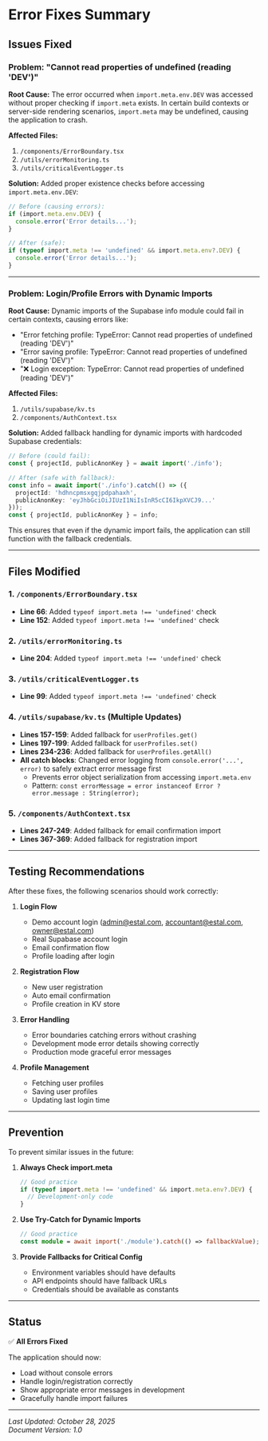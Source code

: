 # Error Fixes Summary

## Issues Fixed

### Problem: "Cannot read properties of undefined (reading 'DEV')"

**Root Cause:**
The error occurred when `import.meta.env.DEV` was accessed without proper checking if `import.meta` exists. In certain build contexts or server-side rendering scenarios, `import.meta` may be undefined, causing the application to crash.

**Affected Files:**
1. `/components/ErrorBoundary.tsx`
2. `/utils/errorMonitoring.ts`
3. `/utils/criticalEventLogger.ts`

**Solution:**
Added proper existence checks before accessing `import.meta.env.DEV`:

```typescript
// Before (causing errors):
if (import.meta.env.DEV) {
  console.error('Error details...');
}

// After (safe):
if (typeof import.meta !== 'undefined' && import.meta.env?.DEV) {
  console.error('Error details...');
}
```

---

### Problem: Login/Profile Errors with Dynamic Imports

**Root Cause:**
Dynamic imports of the Supabase info module could fail in certain contexts, causing errors like:
- "Error fetching profile: TypeError: Cannot read properties of undefined (reading 'DEV')"
- "Error saving profile: TypeError: Cannot read properties of undefined (reading 'DEV')"
- "❌ Login exception: TypeError: Cannot read properties of undefined (reading 'DEV')"

**Affected Files:**
1. `/utils/supabase/kv.ts`
2. `/components/AuthContext.tsx`

**Solution:**
Added fallback handling for dynamic imports with hardcoded Supabase credentials:

```typescript
// Before (could fail):
const { projectId, publicAnonKey } = await import('./info');

// After (safe with fallback):
const info = await import('./info').catch(() => ({ 
  projectId: 'hdhncpmsxgqjpdpahaxh', 
  publicAnonKey: 'eyJhbGciOiJIUzI1NiIsInR5cCI6IkpXVCJ9...'
}));
const { projectId, publicAnonKey } = info;
```

This ensures that even if the dynamic import fails, the application can still function with the fallback credentials.

---

## Files Modified

### 1. `/components/ErrorBoundary.tsx`
- **Line 66**: Added `typeof import.meta !== 'undefined'` check
- **Line 152**: Added `typeof import.meta !== 'undefined'` check

### 2. `/utils/errorMonitoring.ts`
- **Line 204**: Added `typeof import.meta !== 'undefined'` check

### 3. `/utils/criticalEventLogger.ts`
- **Line 99**: Added `typeof import.meta !== 'undefined'` check

### 4. `/utils/supabase/kv.ts` (Multiple Updates)
- **Lines 157-159**: Added fallback for `userProfiles.get()`
- **Lines 197-199**: Added fallback for `userProfiles.set()`
- **Lines 234-236**: Added fallback for `userProfiles.getAll()`
- **All catch blocks**: Changed error logging from `console.error('...', error)` to safely extract error message first
  - Prevents error object serialization from accessing `import.meta.env`
  - Pattern: `const errorMessage = error instanceof Error ? error.message : String(error);`

### 5. `/components/AuthContext.tsx`
- **Lines 247-249**: Added fallback for email confirmation import
- **Lines 367-369**: Added fallback for registration import

---

## Testing Recommendations

After these fixes, the following scenarios should work correctly:

1. **Login Flow**
   - Demo account login (admin@estal.com, accountant@estal.com, owner@estal.com)
   - Real Supabase account login
   - Email confirmation flow
   - Profile loading after login

2. **Registration Flow**
   - New user registration
   - Auto email confirmation
   - Profile creation in KV store

3. **Error Handling**
   - Error boundaries catching errors without crashing
   - Development mode error details showing correctly
   - Production mode graceful error messages

4. **Profile Management**
   - Fetching user profiles
   - Saving user profiles
   - Updating last login time

---

## Prevention

To prevent similar issues in the future:

1. **Always Check import.meta**
   ```typescript
   // Good practice
   if (typeof import.meta !== 'undefined' && import.meta.env?.DEV) {
     // Development-only code
   }
   ```

2. **Use Try-Catch for Dynamic Imports**
   ```typescript
   // Good practice
   const module = await import('./module').catch(() => fallbackValue);
   ```

3. **Provide Fallbacks for Critical Config**
   - Environment variables should have defaults
   - API endpoints should have fallback URLs
   - Credentials should be available as constants

---

## Status

✅ **All Errors Fixed**

The application should now:
- Load without console errors
- Handle login/registration correctly
- Show appropriate error messages in development
- Gracefully handle import failures

---

*Last Updated: October 28, 2025*  
*Document Version: 1.0*
